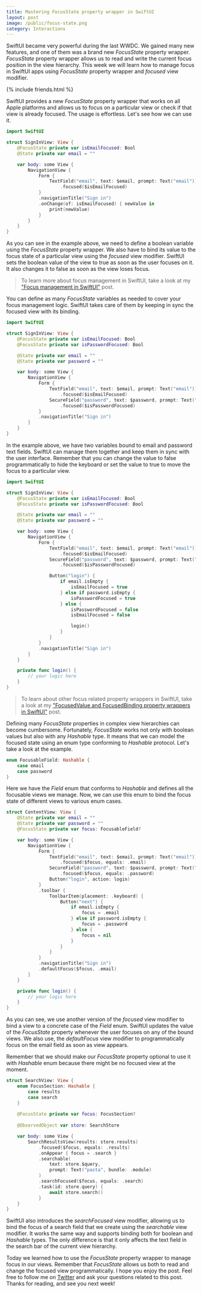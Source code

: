 ```yaml
---
title: Mastering FocusState property wrapper in SwiftUI
layout: post
image: /public/focus-state.png
category: Interactions
---
```


SwiftUI became very powerful during the last WWDC. We gained many new features, and one of them was a brand new *FocusState* property wrapper. *FocusState* property wrapper allows us to read and write the current focus position in the view hierarchy. This week we will learn how to manage focus in SwiftUI apps using *FocusState* property wrapper and *focused* view modifier.

{% include friends.html %}

SwiftUI provides a new *FocusState* property wrapper that works on all Apple platforms and allows us to focus on a particular view or check if that view is already focused. The usage is effortless. Let's see how we can use it.

```swift
import SwiftUI

struct SignInView: View {
    @FocusState private var isEmailFocused: Bool
    @State private var email = ""

    var body: some View {
        NavigationView {
            Form {
                TextField("email", text: $email, prompt: Text("email"))
                    .focused($isEmailFocused)
            }
            .navigationTitle("Sign in")
            .onChange(of: isEmailFocused) { newValue in
                print(newValue)
            }
        }
    }
}
```

As you can see in the example above, we need to define a boolean variable using the *FocusState* property wrapper. We also have to bind its value to the focus state of a particular view using the *focused* view modifier. SwiftUI sets the boolean value of the view to true as soon as the user focuses on it. It also changes it to false as soon as the view loses focus.

> To learn more about focus management in SwiftUI, take a look at my ["Focus management in SwiftUI"](/2020/12/02/focus-management-in-swiftui/) post.

You can define as many *FocusState* variables as needed to cover your focus management logic. SwiftUI takes care of them by keeping in sync the focused view with its binding.

```swift
import SwiftUI

struct SignInView: View {
    @FocusState private var isEmailFocused: Bool
    @FocusState private var isPasswordFocused: Bool

    @State private var email = ""
    @State private var password = ""

    var body: some View {
        NavigationView {
            Form {
                TextField("email", text: $email, prompt: Text("email"))
                    .focused($isEmailFocused)
                SecureField("password", text: $password, prompt: Text("password"))
                    .focused($isPasswordFocused)
            }
            .navigationTitle("Sign in")
        }
    }
}
```

In the example above, we have two variables bound to email and password text fields. SwiftUI can manage them together and keep them in sync with the user interface. Remember that you can change the value to false programmatically to hide the keyboard or set the value to true to move the focus to a particular view.

```swift
import SwiftUI

struct SignInView: View {
    @FocusState private var isEmailFocused: Bool
    @FocusState private var isPasswordFocused: Bool

    @State private var email = ""
    @State private var password = ""

    var body: some View {
        NavigationView {
            Form {
                TextField("email", text: $email, prompt: Text("email"))
                    .focused($isEmailFocused)
                SecureField("password", text: $password, prompt: Text("password"))
                    .focused($isPasswordFocused)

                Button("login") {
                    if email.isEmpty {
                        isEmailFocused = true
                    } else if password.isEmpty {
                        isPasswordFocused = true
                    } else {
                        isPasswordFocused = false
                        isEmailFocused = false

                        login()
                    }
                }
            }
            .navigationTitle("Sign in")
        }
    }

    private func login() {
        // your logic here
    }
}
```

> To learn about other focus related property wrappers in SwiftUI, take a look at my ["FocusedValue and FocusedBinding property wrappers in SwiftUI"](/2021/03/03/focusedvalue-and-focusedbinding-property-wrappers-in-swiftui/) post.

Defining many *FocusState* properties in complex view hierarchies can become cumbersome. Fortunately, *FocusState* works not only with boolean values but also with any *Hashable* type. It means that we can model the focused state using an enum type conforming to *Hashable* protocol. Let's take a look at the example.

```swift
enum FocusableField: Hashable {
    case email
    case password
}
```

Here we have the *Field* enum that conforms to *Hashable* and defines all the focusable views we manage. Now, we can use this enum to bind the focus state of different views to various enum cases.

```swift
struct ContentView: View {
    @State private var email = ""
    @State private var password = ""
    @FocusState private var focus: FocusableField?

    var body: some View {
        NavigationView {
            Form {
                TextField("email", text: $email, prompt: Text("email"))
                    .focused($focus, equals: .email)
                SecureField("password", text: $password, prompt: Text("password"))
                    .focused($focus, equals: .password)
                Button("login", action: login)
            }
            .toolbar {
                ToolbarItem(placement: .keyboard) {
                    Button("next") {
                        if email.isEmpty {
                            focus = .email
                        } else if password.isEmpty {
                            focus = .password
                        } else {
                            focus = nil
                        }
                    }
                }
            }
            .navigationTitle("Sign in")
            .defaultFocus($focus, .email)
        }
    }

    private func login() {
        // your logic here
    }
}
```

As you can see, we use another version of the *focused* view modifier to bind a view to a concrete case of the *Field* enum. SwiftUI updates the value of the *FocusState* property whenever the user focuses on any of the bound views. We also use, the *defaultFocus* view modifier to programmatically focus on the email field as soon as view appears.

Remember that we should make our *FocusState* property optional to use it with *Hashable* enum because there might be no focused view at the moment.

```swift
struct SearchView: View {
    enum FocusSection: Hashable {
        case results
        case search
    }
    
    @FocusState private var focus: FocusSection?
    
    @ObservedObject var store: SearchStore

    var body: some View {
        SearchResultsView(results: store.results)
            .focused($focus, equals: .results)
            .onAppear { focus = .search }
            .searchable(
                text: store.$query,
                prompt: Text("pasta", bundle: .module)
            )
            .searchFocused($focus, equals: .search)
            .task(id: store.query) {
                await store.search()
            }
    }
}
```

SwiftUI also introduces the *searchFocused* view modifier, allowing us to bind the focus of a search field that we create using the *searchable* view modifier. It works the same way and supports binding both for boolean and *Hashable* types. The only difference is that it only affects the text field in the search bar of the current view hierarchy.

Today we learned how to use the *FocusState* property wrapper to manage focus in our views. Remember that *FocusState* allows us both to read and change the focused view programmatically. I hope you enjoy the post. Feel free to follow me on [Twitter](https://twitter.com/mecid) and ask your questions related to this post. Thanks for reading, and see you next week!

